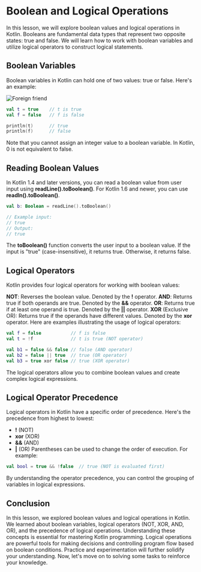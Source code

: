 # Boolean and Logical Operations
In this lesson, we will explore boolean values and logical operations in Kotlin. Booleans are fundamental data types that represent two opposite states: true and false. We will learn how to work with boolean variables and utilize logical operators to construct logical statements.

## Boolean Variables
Boolean variables in Kotlin can hold one of two values: true or false. Here's an example:

![Foreign friend](https://github.com/ArtemZarubin/kotlin-lessons/blob/master/src/main/images/true-and-false.svg)

```kotlin
val t = true    // t is true
val f = false   // f is false

println(t)      // true
println(f)      // false
```
Note that you cannot assign an integer value to a boolean variable. In Kotlin, 0 is not equivalent to false.

## Reading Boolean Values
In Kotlin 1.4 and later versions, you can read a boolean value from user input using **readLine().toBoolean()**. For Kotlin 1.6 and newer, you can use **readln().toBoolean()**.

```kotlin
val b: Boolean = readLine().toBoolean()

// Example input:
// true
// Output:
// true
```
The **toBoolean()** function converts the user input to a boolean value. If the input is "true" (case-insensitive), it returns true. Otherwise, it returns false.

## Logical Operators
Kotlin provides four logical operators for working with boolean values:

**NOT**: Reverses the boolean value. Denoted by the **!** operator.
**AND**: Returns true if both operands are true. Denoted by the **&&** operator.
**OR**: Returns true if at least one operand is true. Denoted by the **||** operator.
**XOR** (Exclusive OR): Returns true if the operands have different values. Denoted by the **xor** operator.
Here are examples illustrating the usage of logical operators:

```kotlin
val f = false           // f is false
val t = !f              // t is true (NOT operator)

val b1 = false && false // false (AND operator)
val b2 = false || true  // true (OR operator)
val b3 = true xor false // true (XOR operator)
```
The logical operators allow you to combine boolean values and create complex logical expressions.

## Logical Operator Precedence
Logical operators in Kotlin have a specific order of precedence. Here's the precedence from highest to lowest:

- **!** (NOT)
- **xor** (XOR)
- **&&** (AND)
- **|** (OR)
Parentheses can be used to change the order of execution. For example:

```kotlin
val bool = true && !false  // true (NOT is evaluated first)
```
By understanding the operator precedence, you can control the grouping of variables in logical expressions.

## Conclusion
In this lesson, we explored boolean values and logical operations in Kotlin. We learned about boolean variables, logical operators (NOT, XOR, AND, OR), and the precedence of logical operations. Understanding these concepts is essential for mastering Kotlin programming. Logical operations are powerful tools for making decisions and controlling program flow based on boolean conditions. Practice and experimentation will further solidify your understanding. Now, let's move on to solving some tasks to reinforce your knowledge.